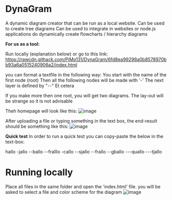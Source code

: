 # DynaGram
A dynamic diagram creator that can be run as a local website. Can be used to create tree diagrams
Can be used to integrate in websites or node.js applications do dynamically create flowcharts / hierarchy diagrams

**For us as a tool:**

Run locally (explanation below) or go to this link: https://rawcdn.githack.com/PiMo131/DynaGram/6fd8ea99298a0b8578970bb93a6a0515240906a2/index.html 

you can format a textfile in the following way:
You start with the name of the first node (root)
Then all the following nodes will be made with '-'
The next layer is defined by "--"
Et cetera

If you make more then one root, you will get two diagrams. The lay-out will be strange so it is not advisable

Theh homepage will look like this:
![image](https://github.com/PiMo131/DynaGram/assets/32663614/77fcadd6-dcf2-4c54-83d7-76fbf8135dfe)

After uploading a file or typing something in the text box, the end-result should be something like this:
![image](https://github.com/PiMo131/DynaGram/assets/32663614/563de508-646b-4fbb-a89c-8c41ad5f73bd)

**Quick test**
In order to run a quick test you can copy-paste the below in the text-box:

hallo
-jallo
--ballo
--fralllo
-callo
--sjallo
--frallo
--gballo
---quallo
---tjallo


# Running locally
Place all files in the same folder and open the 'index.html' file. 
you will be asked to select a file and color scheme for the diagram
![image](https://github.com/PiMo131/DynaGram/assets/32663614/dfa29b51-72b8-4ca5-bcbb-2752c7108990)
